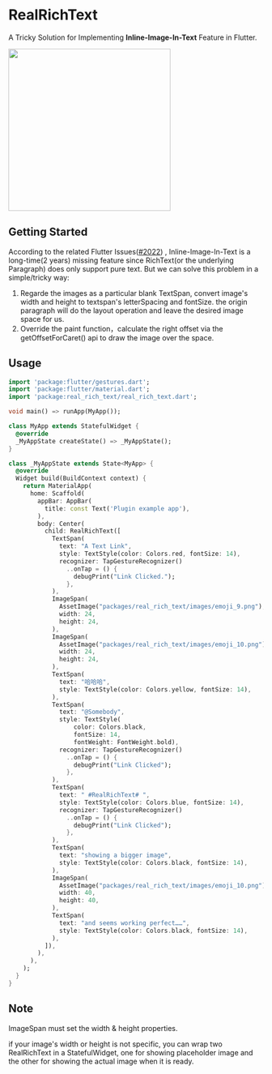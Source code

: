 # RealRichText

A Tricky Solution for Implementing **Inline-Image-In-Text** Feature in Flutter.

<img src="https://github.com/limengyun2008/RealRichText/blob/master/doc/example.png" width="320">

## Getting Started

According to the related Flutter Issues([#2022](https://github.com/flutter/flutter/issues/2022)) , Inline-Image-In-Text is a long-time(2 years) missing feature since RichText(or the underlying Paragraph) does only support pure text. But we can solve this problem in a simple/tricky way:

1. Regarde the images as a particular blank TextSpan, convert image's width and height to textspan's letterSpacing and fontSize. the origin paragraph will do the layout operation and leave the desired image space for us.
2. Override the paint function，calculate the right offset via the getOffsetForCaret() api to draw the image over the space.


## Usage

```Dart
import 'package:flutter/gestures.dart';
import 'package:flutter/material.dart';
import 'package:real_rich_text/real_rich_text.dart';

void main() => runApp(MyApp());

class MyApp extends StatefulWidget {
  @override
  _MyAppState createState() => _MyAppState();
}

class _MyAppState extends State<MyApp> {
  @override
  Widget build(BuildContext context) {
    return MaterialApp(
      home: Scaffold(
        appBar: AppBar(
          title: const Text('Plugin example app'),
        ),
        body: Center(
          child: RealRichText([
            TextSpan(
              text: "A Text Link",
              style: TextStyle(color: Colors.red, fontSize: 14),
              recognizer: TapGestureRecognizer()
                ..onTap = () {
                  debugPrint("Link Clicked.");
                },
            ),
            ImageSpan(
              AssetImage("packages/real_rich_text/images/emoji_9.png"),
              width: 24,
              height: 24,
            ),
            ImageSpan(
              AssetImage("packages/real_rich_text/images/emoji_10.png"),
              width: 24,
              height: 24,
            ),
            TextSpan(
              text: "哈哈哈",
              style: TextStyle(color: Colors.yellow, fontSize: 14),
            ),
            TextSpan(
              text: "@Somebody",
              style: TextStyle(
                  color: Colors.black,
                  fontSize: 14,
                  fontWeight: FontWeight.bold),
              recognizer: TapGestureRecognizer()
                ..onTap = () {
                  debugPrint("Link Clicked");
                },
            ),
            TextSpan(
              text: " #RealRichText# ",
              style: TextStyle(color: Colors.blue, fontSize: 14),
              recognizer: TapGestureRecognizer()
                ..onTap = () {
                  debugPrint("Link Clicked");
                },
            ),
            TextSpan(
              text: "showing a bigger image",
              style: TextStyle(color: Colors.black, fontSize: 14),
            ),
            ImageSpan(
              AssetImage("packages/real_rich_text/images/emoji_10.png"),
              width: 40,
              height: 40,
            ),
            TextSpan(
              text: "and seems working perfect……",
              style: TextStyle(color: Colors.black, fontSize: 14),
            ),
          ]),
        ),
      ),
    );
  }
}
```

## Note

ImageSpan must set the width & height properties.

if your image's width or height is not specific, you can wrap two RealRichText in a StatefulWidget, one for showing placeholder image and the other for showing the actual image when it is ready.
